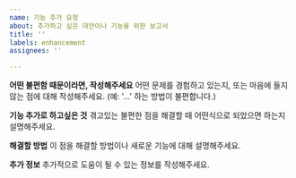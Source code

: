 ```yaml
---
name: 기능 추가 요청
about: 추가하고 싶은 대안이나 기능을 위한 보고서
title: ''
labels: enhancement
assignees: ''

---
```


**어떤 불편함 때문이라면, 작성해주세요**
어떤 문제를 경험하고 있는지, 또는 마음에 들지 않는 점에 대해 작성해주세요. 
(예: '...' 하는 방법이 불편합니다.)

**기능 추가로 하고싶은 것**
겪고있는 불편한 점을 해결할 때 어떤식으로 되었으면 하는지 설명해주세요.

**해결할 방법**
이 점을 해결할 방법이나 새로운 기능에 대해 설명해주세요.

**추가 정보**
추가적으로 도움이 될 수 있는 정보를 작성해주세요.
